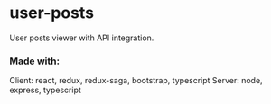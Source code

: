 # user-posts

User posts viewer with API integration.

### Made with:
Client: react, redux, redux-saga, bootstrap, typescript
Server: node, express, typescript
